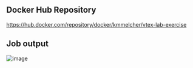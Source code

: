 ## Docker Hub Repository

https://hub.docker.com/repository/docker/kmmelcher/vtex-lab-exercise

## Job output

![image](https://user-images.githubusercontent.com/20446656/192549610-b054d8d7-79e7-4ff1-b0fa-cf535227859c.png)
